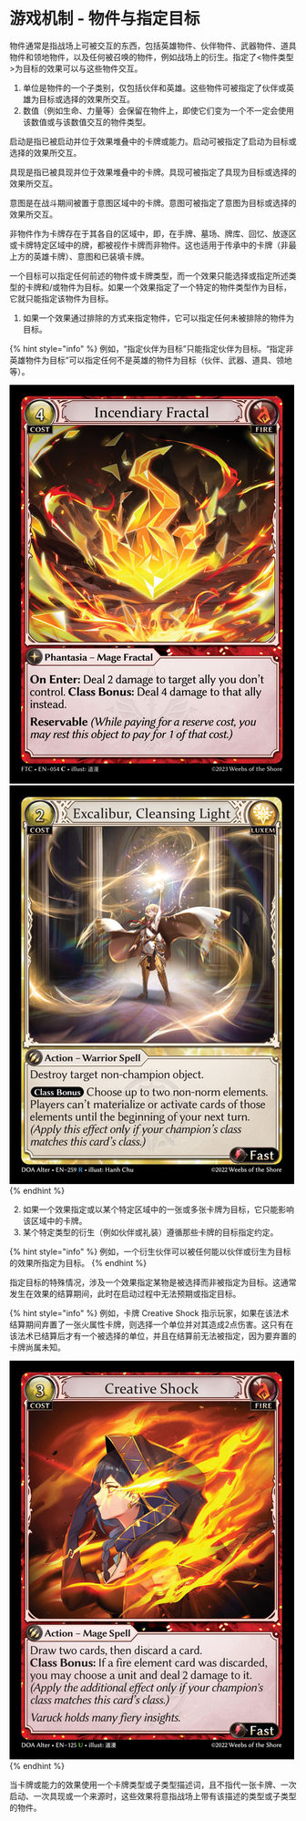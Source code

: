# 游戏机制 - 物件与指定目标

物件通常是指战场上可被交互的东西，包括英雄物件、伙伴物件、武器物件、道具物件和领地物件，以及任何被召唤的物件，例如战场上的衍生。指定了<物件类型>为目标的效果可以与这些物件交互。

1. 单位是物件的一个子类别，仅包括伙伴和英雄。这些物件可被指定了伙伴或英雄为目标或选择的效果所交互。
2. 数值（例如生命、力量等）会保留在物件上，即使它们变为一个不一定会使用该数值或与该数值交互的物件类型。

启动是指已被启动并位于效果堆叠中的卡牌或能力。启动可被指定了启动为目标或选择的效果所交互。

具现是指已被具现并位于效果堆叠中的卡牌。具现可被指定了具现为目标或选择的效果所交互。

意图是在战斗期间被置于意图区域中的卡牌。意图可被指定了意图为目标或选择的效果所交互。

非物件作为卡牌存在于其各自的区域中，即，在手牌、墓场、牌库、回忆、放逐区或卡牌特定区域中的牌，都被视作卡牌而非物件。这也适用于传承中的卡牌（非最上方的英雄卡牌）、意图和已装填卡牌。

一个目标可以指定任何前述的物件或卡牌类型，而一个效果只能选择或指定所述类型的卡牌和/或物件为目标。如果一个效果指定了一个特定的物件类型作为目标，它就只能指定该物件为目标。

1. 如果一个效果通过排除的方式来指定物件，它可以指定任何未被排除的物件为目标。

{% hint style="info" %}
例如，“指定伙伴为目标”只能指定伙伴为目标。“指定非英雄物件为目标”可以指定任何不是英雄的物件为目标（伙伴、武器、道具、领地等）。

![](../.gitbook/assets/image.png)![](<../.gitbook/assets/image (1).png>)
{% endhint %}

2. 如果一个效果指定或以某个特定区域中的一张或多张卡牌为目标，它只能影响该区域中的卡牌。
3. 某个特定类型的衍生（例如伙伴或礼装）遵循那些卡牌的目标指定约定。

{% hint style="info" %}
例如，一个衍生伙伴可以被任何能以伙伴或衍生为目标的效果所指定为目标。
{% endhint %}

指定目标的特殊情况，涉及一个效果指定某物是被选择而非被指定为目标。这通常发生在效果的结算期间，此时在启动过程中无法预期或指定目标。

{% hint style="info" %}
例如，卡牌 Creative Shock 指示玩家，如果在该法术结算期间弃置了一张火属性卡牌，则选择一个单位并对其造成2点伤害。这只有在该法术已结算后才有一个被选择的单位，并且在结算前无法被指定，因为要弃置的卡牌尚属未知。

![](<../.gitbook/assets/image (2).png>)
{% endhint %}

当卡牌或能力的效果使用一个卡牌类型或子类型描述词，且不指代一张卡牌、一次启动、一次具现或一个来源时，这些效果将意指战场上带有该描述的类型或子类型的物件。
